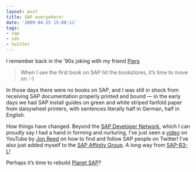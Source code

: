 ```yaml
---
layout: post
title: SAP everywhere!
date: '2009-04-25 15:08:11'
tags:
- sap
- sdn
- twitter
---
```



I remember back in the ’90s joking with my friend [Piers](http://www.piersharding.com/blog)

> When I see the first book on SAP hit the bookstores, it’s time to move on :-)

In those days there were no books on SAP, and I was still in shock from receiving SAP documentation properly printed and bound — in the early days we had SAP install guides on green and white striped fanfold paper from daisywheel printers, with sentences literally half in German, half in English.

How things have changed. Beyond the [SAP Developer Network](http://www.sdn.sap.com), which I can proudly say I had a hand in forming and nurturing, I’ve just seen a [video](http://www.youtube.com/watch?v=cJ-NbF4Nw8A) on YouTube by [Jon Reed](http://jonerp.com) on how to find and follow SAP people on Twitter! I’ve also just added myself to the [SAP Affinity Group](http://wiki.zsapping.com/pub:twitter:groups:sap:index). A long way from [SAP-R3-L](https://www.sdn.sap.com/irj/scn/weblogs?blog=/pub/wlg/1973)!

Perhaps it’s time to rebuild [Planet SAP](/undefined/)?


